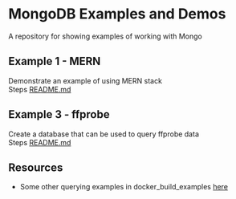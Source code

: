 # MongoDB Examples and Demos

A repository for showing examples of working with Mongo

## Example 1 - MERN

Demonstrate an example of using MERN stack  
Steps [README.md](./01_mern/README.md)  

## Example 3 - ffprobe

Create a database that can be used to query ffprobe data  
Steps [README.md](./03_ffprobe/README.md)  

## Resources

* Some other querying examples in docker_build_examples [here](https://github.com/chrisguest75/docker_build_examples/tree/master/45_docker_scan_process_mongo)
